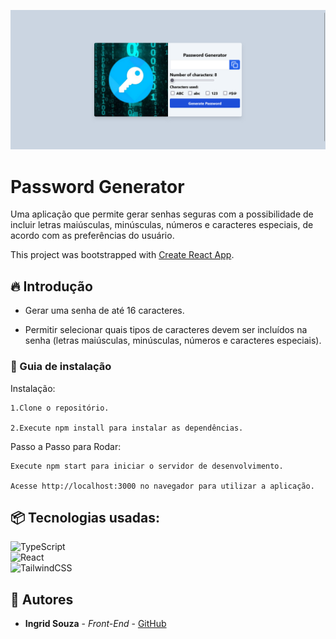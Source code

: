 ![Logo do projeto](./public/img/PasswordApp.png)

# Password Generator
Uma aplicação que permite gerar senhas seguras com a possibilidade de incluir letras maiúsculas, minúsculas, números e caracteres especiais, de acordo com as preferências do usuário.

This project was bootstrapped with [Create React App](https://github.com/facebook/create-react-app).

## 🔥 Introdução
* Gerar uma senha de até 16 caracteres.

* Permitir selecionar quais tipos de caracteres devem ser incluídos na senha (letras maiúsculas, minúsculas, números e caracteres especiais).

### 🔨 Guia de instalação
Instalação:

    1.Clone o repositório.

    2.Execute npm install para instalar as dependências.

Passo a Passo para Rodar:

    Execute npm start para iniciar o servidor de desenvolvimento.
    
    Acesse http://localhost:3000 no navegador para utilizar a aplicação.

## 📦 Tecnologias usadas:
![TypeScript](https://img.shields.io/badge/typescript-%23007ACC.svg?style=for-the-badge&logo=typescript&logoColor=white)<br>
![React](https://img.shields.io/badge/react-%2320232a.svg?style=for-the-badge&logo=react&logoColor=%2361DAFB)<br>
![TailwindCSS](https://img.shields.io/badge/tailwindcss-%2338B2AC.svg?style=for-the-badge&logo=tailwind-css&logoColor=white)

## 👷 Autores

* **Ingrid Souza** - *Front-End* - [GitHub](https://github.com/IngridsSilveira)